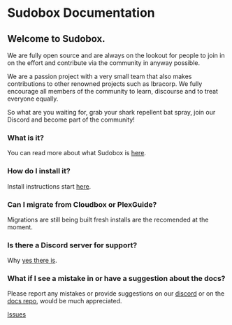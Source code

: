 # Sudobox Documentation

## Welcome to Sudobox.
We are fully open source and are always on the lookout for people to join in on the effort and contribute via the community in anyway possible.

We are a passion project with a very small team that also makes contributions to other renowned projects such as Ibracorp. We fully encourage all members of the community to learn, discourse and to treat everyone equally.

So what are you waiting for, grab your shark repellent bat spray, join our Discord and become part of the community!

### What is it?
You can read more about what Sudobox is [here](https://sudobox.io).

### How do I install it?
Install instructions start [here](get-started/installation/installer.md).

### Can I migrate from Cloudbox or PlexGuide?
Migrations are still being built fresh installs are the recomended at the moment.

### Is there a Discord server for support?
Why [yes there is](https://discord.gg/JHUfBunU).

### What if I see a mistake in or have a suggestion about the docs?
Please report any mistakes or provide suggestions on our [discord](https://discord.gg/JHUfBunU) or on the [docs repo](https://github.com/sudobox-io/sb-documentation), would be much appreciated.

[Issues](https://github.com/sudobox-io/sb-documentation/issues)
